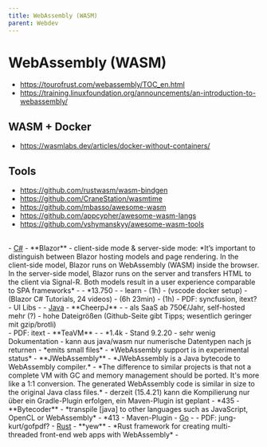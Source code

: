 ```yaml
---
title: WebAssembly (WASM)
parent: Webdev
---
```


# WebAssembly (WASM)
- <https://tourofrust.com/webassembly/TOC_en.html>
- <https://training.linuxfoundation.org/announcements/an-introduction-to-webassembly/>


## WASM + Docker
- <https://wasmlabs.dev/articles/docker-without-containers/>


## Tools
- <https://github.com/rustwasm/wasm-bindgen>
- <https://github.com/CraneStation/wasmtime>
- <https://github.com/mbasso/awesome-wasm>
- <https://github.com/appcypher/awesome-wasm-langs>
- <https://github.com/vshymanskyy/awesome-wasm-tools>
<br/>
- <u>C#</u>
  - **Blazor**
    - client-side mode & server-side mode:
      *It’s important to distinguish between Blazor hosting models and page rendering. In the client-side model, Blazor runs on WebAssembly (WASM) inside the browser. In the server-side model, Blazor runs on the server and transfers HTML to the client via Signal-R. Both models result in a user experience comparable to SPA frameworks*
    - <https://dotnet.microsoft.com/apps/aspnet/web-apps/blazor>
    - <https://github.com/aspnet/AspNetCore/tree/master/src/Components> *13.750
    - <https://github.com/AdrienTorris/awesome-blazor>
    - learn
      - <https://www.youtube.com/watch?v=Khn7sDUSEJM> (1h)
      - <https://cloudblogs.microsoft.com/industry-blog/en-gb/cross-industry/2019/06/21/use-vs-code-remote-development-to-run-blazor-in-a-docker-container/> (vscode docker setup)
      - <https://www.youtube.com/playlist?list=PL4WEkbdagHIR0RBe_P4bai64UDqZEbQap> (Blazor C# Tutorials, 24 videos)
      - <https://www.youtube.com/watch?v=aqSinXoStAU> (6h 23min)
      - <https://www.youtube.com/watch?v=dCgqTDki-VM> (1h)
    - PDF: syncfusion, itext?
    - UI Libs
      - <https://blazor.radzen.com/>
- <u>Java</u>
  - **CheerpJ**
    - <https://leaningtech.com/pages/cheerpj.html>
    - als SaaS ab 750€/Jahr, self-hosted mehr (?)
    - hohe Dateigrößen (Github-Seite gibt Tipps; wesentlich geringer mit gzip/brotli)<br/>
      <https://github.com/leaningtech/cheerpj-meta/wiki>
    - PDF: itext
  - **TeaVM**
    - <http://teavm.org/>
    - <https://github.com/konsoletyper/teavm> *1.4k
    - Stand 9.2.20
      - sehr wenig Dokumentation
      - kann aus java/wasm nur numerische Datentypen nach js returnen
      - *emits small files*
      - *WebAssembly support is in experimental status*
  - **JWebAssembly**
    - *JWebAssembly is a Java bytecode to WebAssembly compiler.*
    - *The difference to similar projects is that not a complete VM with GC and memory management should be ported. It's more like a 1:1 conversion. The generated WebAssembly code is similar in size to the original Java class files.*
    - derzeit (15.4.21) kann die Kompilierung nur über ein Gradle-Plugin erfolgen, ein Maven-Plugin ist geplant
    - <https://github.com/i-net-software/JWebAssembly> *435
  - **Bytecoder**
    - *transpile [java] to other languages such as JavaScript, OpenCL or WebAssembly*
    - <https://github.com/mirkosertic/Bytecoder> *413
    - Maven-Plugin
- <u>Go</u>
  - <https://github.com/golang/go/wiki/WebAssembly>
  - PDF: jung-kurt/gofpdf?
- <u>Rust</u>
  - **yew**
    - *Rust framework for creating multi-threaded front-end web apps with WebAssembly* 
    - <https://github.com/yewstack/yew>
